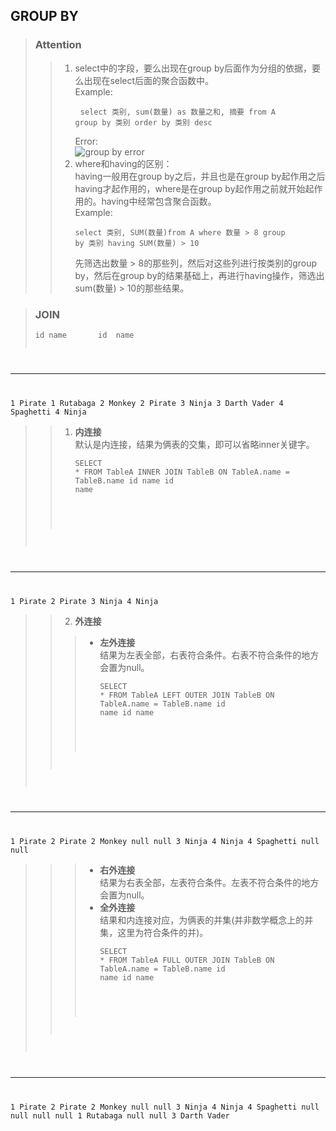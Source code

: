 ## GROUP BY ##
> ### Attention ###
>> 1. select中的字段，要么出现在group by后面作为分组的依据，要么出现在select后面的聚合函数中。  
>> Example:<pre>
<code>select 类别, sum(数量) as 数量之和, 摘要
from A
group by 类别
order by 类别 desc
</code></pre>
>> Error:  
>> ![group by error](http://i.imgur.com/2mEmKtg.png)
>> 2. where和having的区别：  
>> having一般用在group by之后，并且也是在group by起作用之后having才起作用的，where是在group by起作用之前就开始起作用的。having中经常包含聚合函数。  
>> Example:<pre><code>select 类别, SUM(数量)from A
where 数量 > 8
group by 类别
having SUM(数量) > 10
</code></pre>
>> 先筛选出数量 > 8的那些列，然后对这些列进行按类别的group by，然后在group by的结果基础上，再进行having操作，筛选出sum(数量) > 10的那些结果。

> ### JOIN ###
> <pre><code>id name       id  name
-- ----      --  ----
1  Pirate     1   Rutabaga
2  Monkey     2   Pirate
3  Ninja      3   Darth Vader
4  Spaghetti  4   Ninja
</code></pre>

>> 1. **内连接**  
>> 默认是内连接，结果为俩表的交集，即可以省略inner关键字。<pre><code>SELECT * FROM TableA
INNER JOIN TableB
ON TableA.name = TableB.name
id  name       id   name
--  ----      --   ----
1   Pirate     2    Pirate
3   Ninja      4    Ninja
</code></pre>
>> 2. **外连接**  
>>> - **左外连接**  
>>> 结果为左表全部，右表符合条件。右表不符合条件的地方会置为null。<pre><code>SELECT * FROM TableA
LEFT OUTER JOIN TableB
ON TableA.name = TableB.name
id  name       id    name
--  ----       --    ----
1   Pirate     2     Pirate
2   Monkey     null  null
3   Ninja      4     Ninja
4   Spaghetti  null  null
</code></pre>
>>> - **右外连接**  
>>> 结果为右表全部，左表符合条件。左表不符合条件的地方会置为null。
>>> - **全外连接**  
>>> 结果和内连接对应，为俩表的并集(并非数学概念上的并集，这里为符合条件的并)。<pre><code>SELECT * FROM TableA
FULL OUTER JOIN TableB
ON TableA.name = TableB.name
id    name       id    name
--    ----       --    ----
1     Pirate     2     Pirate
2     Monkey     null  null
3     Ninja      4     Ninja
4     Spaghetti  null  null
null  null       1     Rutabaga
null  null       3     Darth Vader
</code></pre>